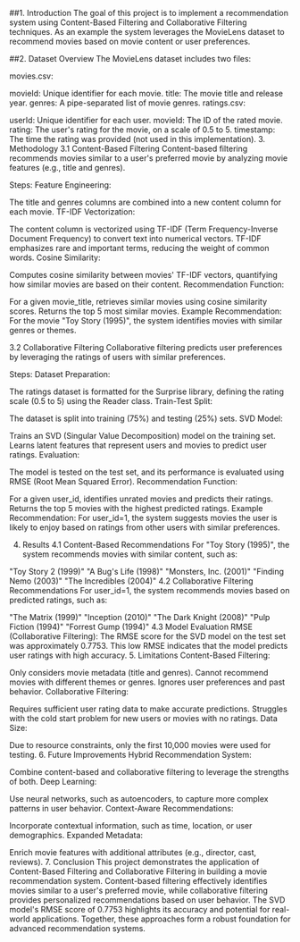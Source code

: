 ##1. Introduction
The goal of this project is to implement a recommendation system using Content-Based Filtering and Collaborative Filtering techniques. As an example the system leverages the MovieLens dataset to recommend movies based on movie content or user preferences.

##2. Dataset Overview
The MovieLens dataset includes two files:

movies.csv:

movieId: Unique identifier for each movie.
title: The movie title and release year.
genres: A pipe-separated list of movie genres.
ratings.csv:

userId: Unique identifier for each user.
movieId: The ID of the rated movie.
rating: The user's rating for the movie, on a scale of 0.5 to 5.
timestamp: The time the rating was provided (not used in this implementation).
3. Methodology
3.1 Content-Based Filtering
Content-based filtering recommends movies similar to a user's preferred movie by analyzing movie features (e.g., title and genres).

Steps:
Feature Engineering:

The title and genres columns are combined into a new content column for each movie.
TF-IDF Vectorization:

The content column is vectorized using TF-IDF (Term Frequency-Inverse Document Frequency) to convert text into numerical vectors.
TF-IDF emphasizes rare and important terms, reducing the weight of common words.
Cosine Similarity:

Computes cosine similarity between movies' TF-IDF vectors, quantifying how similar movies are based on their content.
Recommendation Function:

For a given movie_title, retrieves similar movies using cosine similarity scores.
Returns the top 5 most similar movies.
Example Recommendation:
For the movie "Toy Story (1995)", the system identifies movies with similar genres or themes.

3.2 Collaborative Filtering
Collaborative filtering predicts user preferences by leveraging the ratings of users with similar preferences.

Steps:
Dataset Preparation:

The ratings dataset is formatted for the Surprise library, defining the rating scale (0.5 to 5) using the Reader class.
Train-Test Split:

The dataset is split into training (75%) and testing (25%) sets.
SVD Model:

Trains an SVD (Singular Value Decomposition) model on the training set.
Learns latent features that represent users and movies to predict user ratings.
Evaluation:

The model is tested on the test set, and its performance is evaluated using RMSE (Root Mean Squared Error).
Recommendation Function:

For a given user_id, identifies unrated movies and predicts their ratings.
Returns the top 5 movies with the highest predicted ratings.
Example Recommendation:
For user_id=1, the system suggests movies the user is likely to enjoy based on ratings from other users with similar preferences.

4. Results
4.1 Content-Based Recommendations
For "Toy Story (1995)", the system recommends movies with similar content, such as:

"Toy Story 2 (1999)"
"A Bug's Life (1998)"
"Monsters, Inc. (2001)"
"Finding Nemo (2003)"
"The Incredibles (2004)"
4.2 Collaborative Filtering Recommendations
For user_id=1, the system recommends movies based on predicted ratings, such as:

"The Matrix (1999)"
"Inception (2010)"
"The Dark Knight (2008)"
"Pulp Fiction (1994)"
"Forrest Gump (1994)"
4.3 Model Evaluation
RMSE (Collaborative Filtering):
The RMSE score for the SVD model on the test set was approximately 0.7753.
This low RMSE indicates that the model predicts user ratings with high accuracy.
5. Limitations
Content-Based Filtering:

Only considers movie metadata (title and genres).
Cannot recommend movies with different themes or genres.
Ignores user preferences and past behavior.
Collaborative Filtering:

Requires sufficient user rating data to make accurate predictions.
Struggles with the cold start problem for new users or movies with no ratings.
Data Size:

Due to resource constraints, only the first 10,000 movies were used for testing.
6. Future Improvements
Hybrid Recommendation System:

Combine content-based and collaborative filtering to leverage the strengths of both.
Deep Learning:

Use neural networks, such as autoencoders, to capture more complex patterns in user behavior.
Context-Aware Recommendations:

Incorporate contextual information, such as time, location, or user demographics.
Expanded Metadata:

Enrich movie features with additional attributes (e.g., director, cast, reviews).
7. Conclusion
This project demonstrates the application of Content-Based Filtering and Collaborative Filtering in building a movie recommendation system. Content-based filtering effectively identifies movies similar to a user's preferred movie, while collaborative filtering provides personalized recommendations based on user behavior. The SVD model's RMSE score of 0.7753 highlights its accuracy and potential for real-world applications. Together, these approaches form a robust foundation for advanced recommendation systems.
